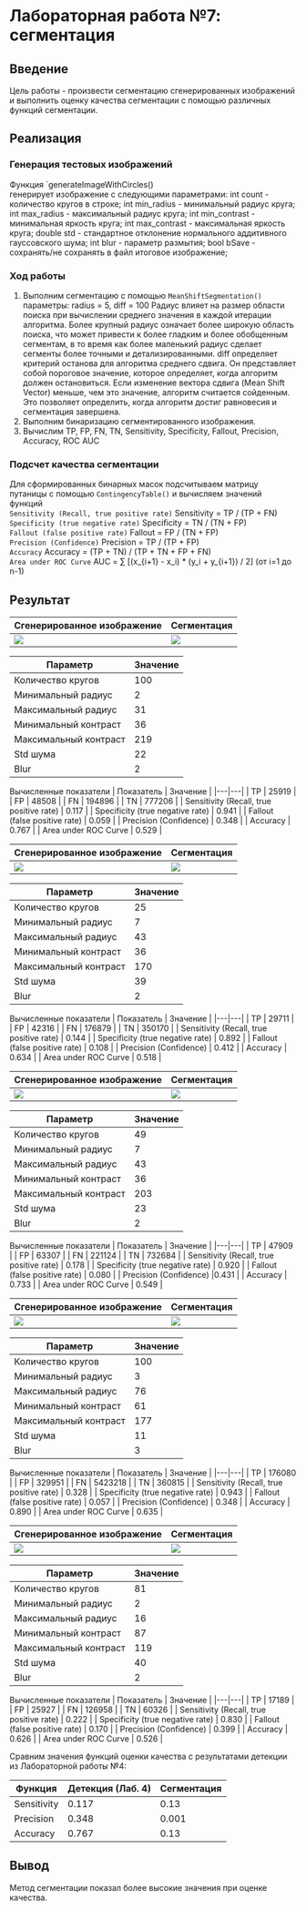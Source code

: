 # Лабораторная работа №7: сегментация

## Введение
Цель работы - произвести сегментацию сгенерированных изображений и выполнить оценку качества сегментации с помощью различных функций сегментации.


## Реализация

### Генерация тестовых изображений
Функция `generateImageWithCircles()  
генерирует изображение с следующими параметрами:
int count - количество кругов в строке;
int min_radius - минимальный радиус круга;
int max_radius - максимальный радиус круга;
int min_contrast - минимальная яркость круга;
int max_contrast - максимальная яркость круга;
double std - стандартное отклонение нормального аддитивного гауссовского шума;
int blur - параметр размытия;
 bool bSave - сохранять/не сохранять в файл итоговое изображение;

### Ход работы
1. Выполним сегментацию с помощью `MeanShiftSegmentation()` параметры: radius = 5, diff = 100
Радиус влияет на размер области поиска при вычислении среднего значения в каждой итерации алгоритма. Более крупный радиус означает более широкую область поиска, что может привести к более гладким и более обобщенным сегментам, в то время как более маленький радиус сделает сегменты более точными и детализированными.
diff определяет критерий останова для алгоритма среднего сдвига. Он представляет собой пороговое значение, которое определяет, когда алгоритм должен остановиться. Если изменение вектора сдвига (Mean Shift Vector) меньше, чем это значение, алгоритм считается сойденным. Это позволяет определить, когда алгоритм достиг равновесия и сегментация завершена.
2. Выполним бинаризацию сегментированного изображения.
3. Вычислим TP, FP, FN, TN, Sensitivity, Specificity, Fallout, Precision, Accuracy, ROC AUC


### Подсчет качества сегментации
Для сформированных бинарных масок подсчитываем матрицу путаницы с помощью `ContingencyTable()` и вычисляем значений функций \
`Sensitivity (Recall, true positive rate)` Sensitivity = TP / (TP + FN) \
`Specificity (true negative rate)` Specificity = TN / (TN + FP) \
`Fallout (false positive rate)` Fallout = FP / (TN + FP) \
`Precision (Confidence)` Precision = TP / (TP + FP) \
`Accuracy` Accuracy = (TP + TN) / (TP + TN + FP + FN) \
`Area under ROC Curve` AUC = ∑ [(x_{i+1} - x_i) * (y_i + y_{i+1}) / 2] (от i=1 до n-1)

## Результат

| Сгенерированное изображение | Сегментация |
|----------------------|------------|
| ![](https://github.com/zhuzzzhha/misis2024s-21-03-zhukova-a-v/blob/main/images/lab_1/gr_truth_1.png) | ![](https://github.com/zhuzzzhha/misis2024s-21-03-zhukova-a-v/blob/main/images/lab_1/segmented_image1.png) |

| Параметр | Значение |
|---|---|
| Количество кругов | 100 |
| Минимальный радиус | 2 |
| Максимальный радиус | 31 |
| Минимальный контраст | 36 |
| Максимальный контраст | 219 |
| Std шума | 22 |
| Blur | 2 |

Вычисленные показатели 
| Показатель | Значение |
|---|---|
| TP | 25919 |
| FP | 48508 |
| FN | 194896 |
| TN | 777206 |
| Sensitivity (Recall, true positive rate) | 0.117 |
| Specificity (true negative rate) | 0.941 |
| Fallout (false positive rate) | 0.059 |
| Precision (Confidence) | 0.348 |
| Accuracy | 0.767 |
| Area under ROC Curve | 0.529 |

| Сгенерированное изображение | Сегментация |
|----------------------|------------|
| ![](https://github.com/zhuzzzhha/misis2024s-21-03-zhukova-a-v/blob/main/images/lab_1/gr_truth_2.png) | ![](https://github.com/zhuzzzhha/misis2024s-21-03-zhukova-a-v/blob/main/images/lab_1/segmented_image2.png) |

| Параметр | Значение |
|---|---|
| Количество кругов | 25 |
| Минимальный радиус | 7 |
| Максимальный радиус | 43 |
| Минимальный контраст | 36 |
| Максимальный контраст | 170 |
| Std шума | 39 |
| Blur | 2 |

Вычисленные показатели 
| Показатель | Значение |
|---|---|
| TP | 29711 |
| FP | 42316 |
| FN | 176879 |
| TN | 350170 |
| Sensitivity (Recall, true positive rate) | 0.144 |
| Specificity (true negative rate) | 0.892 |
| Fallout (false positive rate) | 0.108 |
| Precision (Confidence) | 0.412 |
| Accuracy | 0.634 |
| Area under ROC Curve | 0.518 |

| Сгенерированное изображение | Сегментация |
|----------------------|------------|
| ![](https://github.com/zhuzzzhha/misis2024s-21-03-zhukova-a-v/blob/main/images/lab_1/gr_truth_image3.png) | ![](https://github.com/zhuzzzhha/misis2024s-21-03-zhukova-a-v/blob/main/images/lab_1/segmented_image3.png) |

| Параметр | Значение |
|---|---|
| Количество кругов | 49 |
| Минимальный радиус | 7 |
| Максимальный радиус | 43 |
| Минимальный контраст | 36 |
| Максимальный контраст | 203 |
| Std шума | 23 |
| Blur | 2 |

Вычисленные показатели 
| Показатель | Значение |
|---|---|
| TP | 47909 |
| FP | 63307 |
| FN | 221124 |
| TN | 732684 |
| Sensitivity (Recall, true positive rate) | 0.178 |
| Specificity (true negative rate) | 0.920 |
| Fallout (false positive rate) | 0.080 |
| Precision (Confidence) |0.431 |
| Accuracy | 0.733 |
| Area under ROC Curve | 0.549 |

| Сгенерированное изображение | Сегментация |
|----------------------|------------|
| ![](https://github.com/zhuzzzhha/misis2024s-21-03-zhukova-a-v/blob/main/images/lab_1/gr_truth_image4.png) | ![](https://github.com/zhuzzzhha/misis2024s-21-03-zhukova-a-v/blob/main/images/lab_1/segmented_image4.png) |

| Параметр | Значение |
|---|---|
| Количество кругов | 100 |
| Минимальный радиус | 3 |
| Максимальный радиус | 76 |
| Минимальный контраст | 61 |
| Максимальный контраст | 177 |
| Std шума | 11 |
| Blur | 3 |

Вычисленные показатели 
| Показатель | Значение |
|---|---|
| TP | 176080 |
| FP | 329951 |
| FN | 5423218 |
| TN | 360815 |
| Sensitivity (Recall, true positive rate) | 0.328 |
| Specificity (true negative rate) | 0.943 |
| Fallout (false positive rate) | 0.057  |
| Precision (Confidence) | 0.348 |
| Accuracy | 0.890 |
| Area under ROC Curve | 0.635 |

| Сгенерированное изображение | Сегментация |
|----------------------|------------|
| ![](https://github.com/zhuzzzhha/misis2024s-21-03-zhukova-a-v/blob/main/images/lab_1/gr_truth_image5.png) | ![](https://github.com/zhuzzzhha/misis2024s-21-03-zhukova-a-v/blob/main/images/lab_1/segmented_image5.png) |

| Параметр | Значение |
|---|---|
| Количество кругов | 81 |
| Минимальный радиус | 2 |
| Максимальный радиус | 16 |
| Минимальный контраст | 87 |
| Максимальный контраст | 119 |
| Std шума | 40 |
| Blur | 2 |

Вычисленные показатели 
| Показатель | Значение |
|---|---|
| TP | 17189 |
| FP | 25927 |
| FN | 126958 |
| TN | 60326 |
| Sensitivity (Recall, true positive rate) | 0.222 |
| Specificity (true negative rate) | 0.830 |
| Fallout (false positive rate) | 0.170  |
| Precision (Confidence) | 0.399 |
| Accuracy | 0.626 |
| Area under ROC Curve | 0.526 |

Сравним значения функций оценки качества с результатами детекции из Лабораторной работы №4:

| Функция | Детекция (Лаб. 4) | Сегментация |
|---|---|---|
| Sensitivity | 0.117 | 0.13 |
| Precision |0.348 | 0.001|
| Accuracy | 0.767 | 0.13|

## Вывод
Метод сегментации показал более высокие значения при оценке качества.
